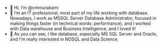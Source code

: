 - 👋 Hi, I’m @cmmurakami
- 👀 I’m an IT professional, most part of my life working with database. Nowadays, I work as MSSQL Server Database Administrator, focused in making things faster (in technical words: performance), and I worked with Data warehouse and Business Intelligence, and I loved it!
- 🌱 As you can see, I like database, especially MS SQL Server and Oracle, and I'm really interested in NOSQL and Data Science.

<!---
cmmurakami/cmmurakami is a ✨ special ✨ repository because its `README.md` (this file) appears on your GitHub profile.
You can click the Preview link to take a look at your changes.
--->
